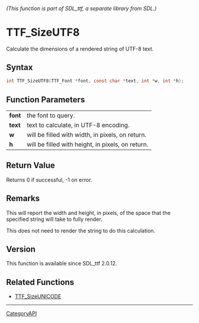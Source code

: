 ###### (This function is part of SDL_ttf, a separate library from SDL.)
# TTF_SizeUTF8

Calculate the dimensions of a rendered string of UTF-8 text.

## Syntax

```c
int TTF_SizeUTF8(TTF_Font *font, const char *text, int *w, int *h);

```

## Function Parameters

|              |                                                   |
| ------------ | ------------------------------------------------- |
| **font**     | the font to query.                                |
| **text**     | text to calculate, in UTF-8 encoding.             |
| **w**        | will be filled with width, in pixels, on return.  |
| **h**        | will be filled with height, in pixels, on return. |

## Return Value

Returns 0 if successful, -1 on error.

## Remarks

This will report the width and height, in pixels, of the space that the
specified string will take to fully render.

This does not need to render the string to do this calculation.

## Version

This function is available since SDL_ttf 2.0.12.

## Related Functions

* [TTF_SizeUNICODE](TTF_SizeUNICODE.md)

----
[CategoryAPI](CategoryAPI.md)
